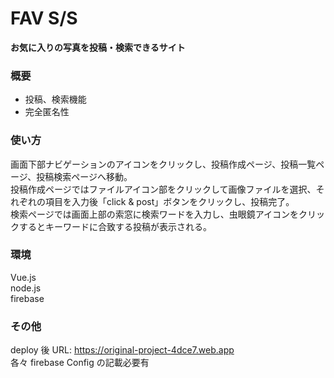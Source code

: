 # FAV S/S

**お気に入りの写真を投稿・検索できるサイト**

### 概要

- 投稿、検索機能
- 完全匿名性

### 使い方

画面下部ナビゲーションのアイコンをクリックし、投稿作成ページ、投稿一覧ページ、投稿検索ページへ移動。  
投稿作成ページではファイルアイコン部をクリックして画像ファイルを選択、それぞれの項目を入力後「click & post」ボタンをクリックし、投稿完了。  
検索ページでは画面上部の索窓に検索ワードを入力し、虫眼鏡アイコンをクリックするとキーワードに合致する投稿が表示される。

### 環境

Vue.js  
node.js  
firebase

### その他

deploy 後 URL: https://original-project-4dce7.web.app  
各々 firebase Config の記載必要有
